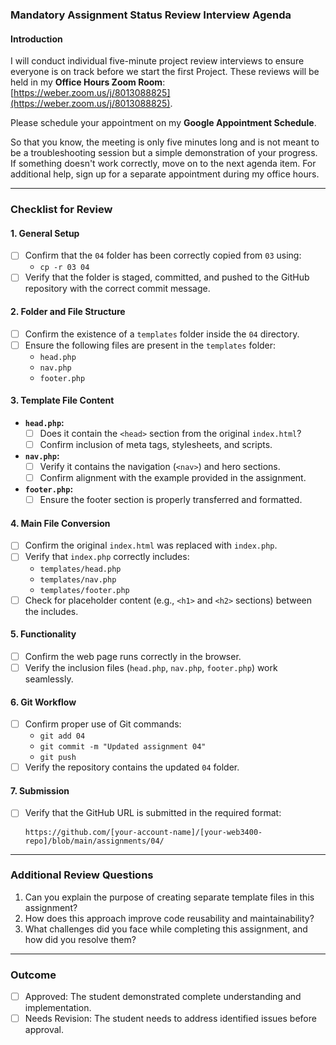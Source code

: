 ### **Mandatory Assignment Status Review Interview Agenda**

#### **Introduction**
I will conduct individual five-minute project review interviews to ensure everyone is on track before we start the first Project. These reviews will be held in my **Office Hours Zoom Room**: [https://weber.zoom.us/j/8013088825](https://weber.zoom.us/j/8013088825).  

Please schedule your appointment on my **Google Appointment Schedule**.  

So that you know, the meeting is only five minutes long and is not meant to be a troubleshooting session but a simple demonstration of your progress. If something doesn't work correctly, move on to the next agenda item. For additional help, sign up for a separate appointment during my office hours.

---

### **Checklist for Review**

#### **1. General Setup**
- [ ] Confirm that the `04` folder has been correctly copied from `03` using:
  - `cp -r 03 04`
- [ ] Verify that the folder is staged, committed, and pushed to the GitHub repository with the correct commit message.

#### **2. Folder and File Structure**
- [ ] Confirm the existence of a `templates` folder inside the `04` directory.
- [ ] Ensure the following files are present in the `templates` folder:
  - `head.php`
  - `nav.php`
  - `footer.php`

#### **3. Template File Content**
- **`head.php`:**
  - [ ] Does it contain the `<head>` section from the original `index.html`?
  - [ ] Confirm inclusion of meta tags, stylesheets, and scripts.
- **`nav.php`:**
  - [ ] Verify it contains the navigation (`<nav>`) and hero sections.
  - [ ] Confirm alignment with the example provided in the assignment.
- **`footer.php`:**
  - [ ] Ensure the footer section is properly transferred and formatted.

#### **4. Main File Conversion**
- [ ] Confirm the original `index.html` was replaced with `index.php`.
- [ ] Verify that `index.php` correctly includes:
  - `templates/head.php`
  - `templates/nav.php`
  - `templates/footer.php`
- [ ] Check for placeholder content (e.g., `<h1>` and `<h2>` sections) between the includes.

#### **5. Functionality**
- [ ] Confirm the web page runs correctly in the browser.
- [ ] Verify the inclusion files (`head.php`, `nav.php`, `footer.php`) work seamlessly.

#### **6. Git Workflow**
- [ ] Confirm proper use of Git commands:
  - `git add 04`
  - `git commit -m "Updated assignment 04"`
  - `git push`
- [ ] Verify the repository contains the updated `04` folder.

#### **7. Submission**
- [ ] Verify that the GitHub URL is submitted in the required format:
  ```
  https://github.com/[your-account-name]/[your-web3400-repo]/blob/main/assignments/04/
  ```
---

### **Additional Review Questions**
1. Can you explain the purpose of creating separate template files in this assignment?
2. How does this approach improve code reusability and maintainability?
3. What challenges did you face while completing this assignment, and how did you resolve them?

---

### **Outcome**
- [ ] Approved: The student demonstrated complete understanding and implementation.
- [ ] Needs Revision: The student needs to address identified issues before approval.
